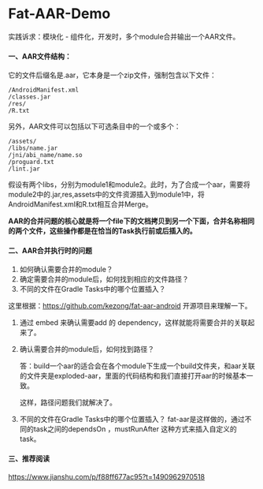 # Fat-AAR-Demo
实践诉求：模块化 - 组件化，开发时，多个module合并输出一个AAR文件。



#### 一、AAR文件结构：
它的文件后缀名是.aar，它本身是一个zip文件，强制包含以下文件：
```
/AndroidManifest.xml
/classes.jar
/res/
/R.txt
```
另外，AAR文件可以包括以下可选条目中的一个或多个：
```
/assets/
/libs/name.jar
/jni/abi_name/name.so
/proguard.txt
/lint.jar
```

假设有两个libs，分别为module1和module2。此时，为了合成一个aar，需要将module2中的.jar,res,assets中的文件资源插入到module1中，将AndroidManifest.xml和R.txt相互合并Merge。

 **AAR的合并问题的核心就是将一个file下的文档拷贝到另一个下面，合并名称相同的两个文件，这些操作都是在恰当的Task执行前或后插入的。**



#### 二、AAR合并执行时的问题

1. 如何确认需要合并的module？
2. 确定需要合并的module后，如何找到相应的文件路径？
3. 不同的文件在Gradle Tasks中的哪个位置插入？



这里根据：https://github.com/kezong/fat-aar-android 开源项目来理解一下。



1. 通过 embed 来确认需要add 的 dependency，这样就能将需要合并的关联起来了。

2. 确认需要合并的module后，如何找到路径？

   答：build一个aar的适合会在各个module下生成一个build文件夹，和aar关联的文件夹是exploded-aar，里面的代码结构和我们直接打开aar的时候基本一致。

   这样，路径问题我们就解决了。

3. 不同的文件在Gradle Tasks中的哪个位置插入？
   fat-aar是这样做的，通过不同的task之间的dependsOn ，mustRunAfter 这种方式来插入自定义的task。



#### 三、推荐阅读

https://www.jianshu.com/p/f88ff677ac95?t=1490962970518



